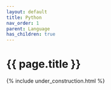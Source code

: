 ```yaml
---
layout: default
title: Python
nav_order: 1
parent: Language
has_children: true
---
```


{{ page.title }}
======================

{% include under_construction.html %}

<br>

<br>